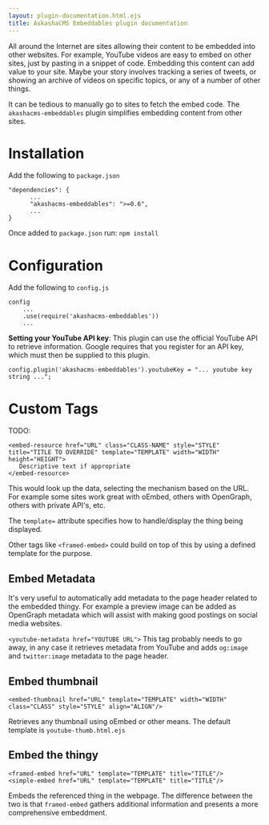 ```yaml
---
layout: plugin-documentation.html.ejs
title: AskashaCMS Embeddables plugin documentation
---
```


All around the Internet are sites allowing their content to be embedded into other websites.  For example, YouTube videos are easy to embed on other sites, just by pasting in a snippet of code.  Embedding this content can add value to your site.  Maybe your story involves tracking a series of tweets, or showing an archive of videos on specific topics, or any of a number of other things.

It can be tedious to manually go to sites to fetch the embed code.  The `akashacms-embeddables` plugin simplifies embedding content from other sites.

# Installation

Add the following to `package.json`

```
"dependencies": {
      ...
      "akashacms-embeddables": ">=0.6",
      ...
}
```

Once added to `package.json` run: `npm install`

# Configuration

Add the following to `config.js`

```
config
    ...
    .use(require('akashacms-embeddables'))
    ...
```

**Setting your YouTube API key**: This plugin can use the official YouTube API to retrieve information.  Google requires that you register for an API key, which must then be supplied to this plugin.

```
config.plugin('akashacms-embeddables').youtubeKey = "... youtube key string ...";
```



# Custom Tags

TODO:

```
<embed-resource href="URL" class="CLASS-NAME" style="STYLE" title="TITLE TO OVERRIDE" template="TEMPLATE" width="WIDTH" height="HEIGHT">
   Descriptive text if appropriate
</embed-resource>
```

This would look up the data, selecting the mechanism based on the URL.  For example some sites work great with oEmbed, others with OpenGraph, others with private API's, etc.  

The `template=` attribute specifies how to handle/display the thing being displayed.

Other tags like `<framed-embed>` could build on top of this by using a defined template for the purpose.


## Embed Metadata

It's very useful to automatically add metadata to the page header related to the embedded thingy.  For example a preview image can be added as OpenGraph metadata which will assist with making good postings on social media websites.

`<youtube-metadata href="YOUTUBE URL">`  This tag probably needs to go away, in any case it retrieves metadata from YouTube and adds `og:image` and `twitter:image` metadata to the page header.

## Embed thumbnail

```
<embed-thumbnail href="URL" template="TEMPLATE" width="WIDTH" class="CLASS" style="STYLE" align="ALIGN"/>
```

Retrieves any thumbnail using oEmbed or other means.  The default template is `youtube-thumb.html.ejs`

## Embed the thingy

```
<framed-embed href="URL" template="TEMPLATE" title="TITLE"/>
<simple-embed href="URL" template="TEMPLATE" title="TITLE"/>
```

Embeds the referenced thing in the webpage.  The difference between the two is that `framed-embed` gathers additional information and presents a more comprehensive embeddment.
